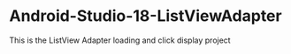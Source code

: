 # Android-Studio-18-ListViewAdapter
 This is the ListView Adapter loading and click display project
